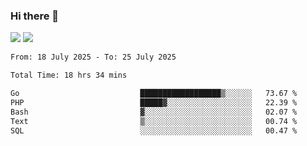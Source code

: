 ### Hi there 👋️

![](https://komarev.com/ghpvc/?username=Loner1024)
![](https://hit.yhype.me/github/profile?account_id=20189164)

<!--START_SECTION:waka-->

```txt
From: 18 July 2025 - To: 25 July 2025

Total Time: 18 hrs 34 mins

Go                           ██████████████████▒░░░░░░   73.67 %
PHP                          █████▓░░░░░░░░░░░░░░░░░░░   22.39 %
Bash                         ▓░░░░░░░░░░░░░░░░░░░░░░░░   02.07 %
Text                         ▒░░░░░░░░░░░░░░░░░░░░░░░░   00.74 %
SQL                          ░░░░░░░░░░░░░░░░░░░░░░░░░   00.47 %
```

<!--END_SECTION:waka-->



